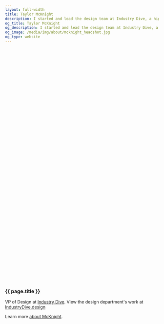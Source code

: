 ```yaml
---
layout: full-width
title: Taylor McKnight
description: I started and lead the design team at Industry Dive, a high-growth business journalism publisher in Washington, DC
og_title: Taylor McKnight
og_description: I started and lead the design team at Industry Dive, a high-growth business journalism publisher in Washington, DC
og_image: /media/img/about/mcknight_headshot.jpg
og_type: website
---
```

<section class="" style="margin-top:20vh;">
	<section class="grid page-header">
		<div class="full-width">
			<h1>{{ page.title }}
			</h1>
			<p>VP of Design at <a href="https://www.industrydive.com/">Industry Dive</a>. View the design department's work at <a href="https://industrydive.design/">IndustryDive.design</a></p>
			<p>Learn more <a href="{{ site.url }}/about">about McKnight</a>.</p>
		</div>
	</section>
</section>
<!--
<section class="grid">
	<div class="full-width">
	</div>
</section>

<!--
<section class="stripe-section-2">
	<section class="grid sub-section-header">
		<div class="full-width">
			<h2>Space</h2>
		</div>
	</section>
	
</section>

<section class="stripe-section-2">
	<section class="grid sub-section-header">
		<div class="full-width">
			<h2>Journalism</h2>
		</div>
	</section>
	<section class="grid-wrapper tiles">
		{% assign journalismprojects = site.projects | where: "category", "journalism" | sort:"weight" %}
		{% for page in journalismprojects %}
		<article>
			<figure>
				{% if page.image %}
				{% if page.external_url %}
				<a href="{{ page.external_url }}">
				{% else %}
				<a href="{{ page.url }}">
				{% endif %}
				<img src="{{ page.image }}" />
				</a>
				{% endif %}
				<figcaption>
					{% if page.external_url %}
					<a href="{{ page.external_url }}">
					{% else %}
					<a href="{{ page.url }}">
					{% endif %}
					{% if page.label %}
					<p class="label">{{ page.label }}</p>
					{% endif %}
					<h3>
						{{ page.title }}
					</h3>
					</a>
					<p>
					{{ page.description }}
					</p>
					<p>
					{% if page.external_url %}
					<a href="{{ page.external_url }}">
					{% else %}
					<a href="{{ page.url }}">
					Read more
					{% endif %}
					</a>
					</p>
				</figcaption>
			</figure>
		</article>
		{% endfor %}
	</section>


</section>-->